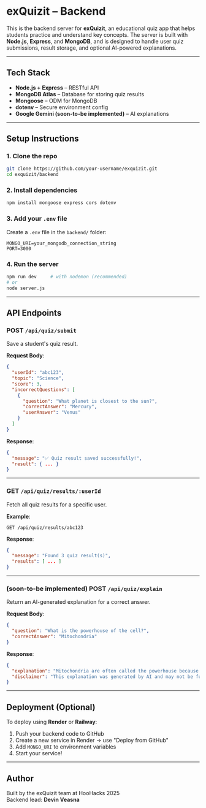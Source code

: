 # exQuizit – Backend

This is the backend server for **exQuizit**, an educational quiz app that helps students practice and understand key concepts. The server is built with **Node.js**, **Express**, and **MongoDB**, and is designed to handle user quiz submissions, result storage, and optional AI-powered explanations.

---

## Tech Stack

- **Node.js + Express** – RESTful API
- **MongoDB Atlas** – Database for storing quiz results
- **Mongoose** – ODM for MongoDB
- **dotenv** – Secure environment config
- **Google Gemini (soon-to-be implemented)** – AI explanations

---

## Setup Instructions

### 1. Clone the repo

```bash
git clone https://github.com/your-username/exquizit.git
cd exquizit/backend
```

### 2. Install dependencies

```bash
npm install mongoose express cors dotenv
```

### 3. Add your `.env` file

Create a `.env` file in the `backend/` folder:

```env  
MONGO_URI=your_mongodb_connection_string
PORT=3000
```

### 4. Run the server

```bash
npm run dev     # with nodemon (recommended)
# or
node server.js
```

---

## API Endpoints

### POST `/api/quiz/submit`

Save a student's quiz result.

**Request Body**:

```json
{
  "userId": "abc123",
  "topic": "Science",
  "score": 3,
  "incorrectQuestions": [
    {
      "question": "What planet is closest to the sun?",
      "correctAnswer": "Mercury",
      "userAnswer": "Venus"
    }
  ]
}
```

**Response**:

```json
{
  "message": "✅ Quiz result saved successfully!",
  "result": { ... }
}
```

---

### GET `/api/quiz/results/:userId`

Fetch all quiz results for a specific user.

**Example**:

```
GET /api/quiz/results/abc123
```

**Response**:

```json
{
  "message": "Found 3 quiz result(s)",
  "results": [ ... ]
}
```

---

### (soon-to-be implemented) POST `/api/quiz/explain`

Return an AI-generated explanation for a correct answer.

**Request Body**:

```json
{
  "question": "What is the powerhouse of the cell?",
  "correctAnswer": "Mitochondria"
}
```

**Response**:

```json
{
  "explanation": "Mitochondria are often called the powerhouse because they produce ATP...",
  "disclaimer": "This explanation was generated by AI and may not be fully accurate."
}
```

---

## Deployment (Optional)

To deploy using **Render** or **Railway**:

1. Push your backend code to GitHub
2. Create a new service in Render → use "Deploy from GitHub"
3. Add `MONGO_URI` to environment variables
4. Start your service!

---

## Author

Built by the exQuizit team at HooHacks 2025  
Backend lead: **Devin Veasna**